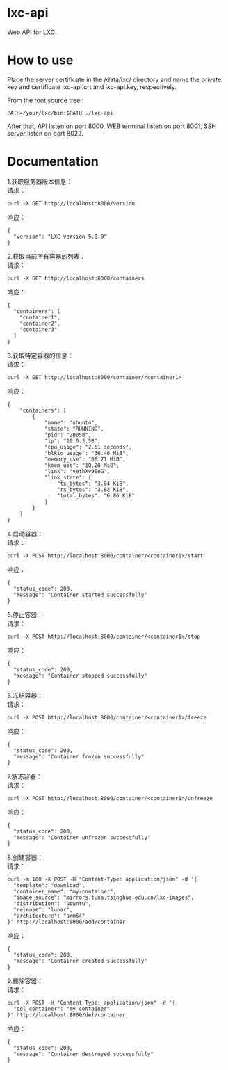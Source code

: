 # lxc-api

Web API for LXC.

# How to use

Place the server certificate in the /data/lxc/ directory and name the private key and certificate lxc-api.crt and lxc-api.key, respectively.

From the root source tree :

```
PATH=/your/lxc/bin:$PATH ./lxc-api
```

After that, API listen on port 8000, WEB terminal listen on port 8001, SSH server listen on port 8022.

# Documentation

1.获取服务器版本信息：<br>
请求：

```
curl -X GET http://localhost:8000/version
```
响应：

```
{
  "version": "LXC version 5.0.0"
}
```

2.获取当前所有容器的列表：<br>
请求：

```
curl -X GET http://localhost:8000/containers
```
响应：

```
{
  "containers": [
    "container1",
    "container2",
    "container3"
  ]
}
```

3.获取特定容器的信息：<br>
请求：

```
curl -X GET http://localhost:8000/container/<container1>
```
响应：

```
{
    "containers": [
        {
            "name": "ubuntu",
            "state": "RUNNING",
            "pid": "20058",
            "ip": "10.0.3.58",
            "cpu_usage": "2.61 seconds",
            "blkio_usage": "36.46 MiB",
            "memory_use": "66.71 MiB",
            "kmem_use": "10.28 MiB",
            "link": "vethXv9EeG",
            "link_state": {
                "tx_bytes": "3.04 KiB",
                "rx_bytes": "3.82 KiB",
                "total_bytes": "6.86 KiB"
            }
        }
    ]
}
```

4.启动容器：<br>
请求：

```
curl -X POST http://localhost:8000/container/<container1>/start
```
响应：

```
{
  "status_code": 200,
  "message": "Container started successfully"
}
```

5.停止容器：<br>
请求：

```
curl -X POST http://localhost:8000/container/<container1>/stop
```
响应：

```
{
  "status_code": 200,
  "message": "Container stopped successfully"
}
```

6.冻结容器：<br>
请求：

```
curl -X POST http://localhost:8000/container/<container1>/freeze
```
响应：

```
{
  "status_code": 200,
  "message": "Container frozen successfully"
}
```

7.解冻容器：<br>
请求：

```
curl -X POST http://localhost:8000/container/<container1>/unfreeze
```
响应：

```
{
  "status_code": 200,
  "message": "Container unfrozen successfully"
}
```

8.创建容器：<br>
请求：

```
curl -m 180 -X POST -H "Content-Type: application/json" -d '{
  "template": "download",
  "container_name": "my-container",
  "image_source": "mirrors.tuna.tsinghua.edu.cn/lxc-images",
  "distribution": "ubuntu",
  "release": "lunar",
  "architecture": "arm64"
}' http://localhost:8000/add/container
```
响应：

```
{
  "status_code": 200,
  "message": "Container created successfully"
}
```

9.删除容器：<br>
请求：

```
curl -X POST -H "Content-Type: application/json" -d '{
  "del_container": "my-container"
}' http://localhost:8000/del/container
```
响应：

```
{
  "status_code": 200,
  "message": "Container destroyed successfully"
}
```

